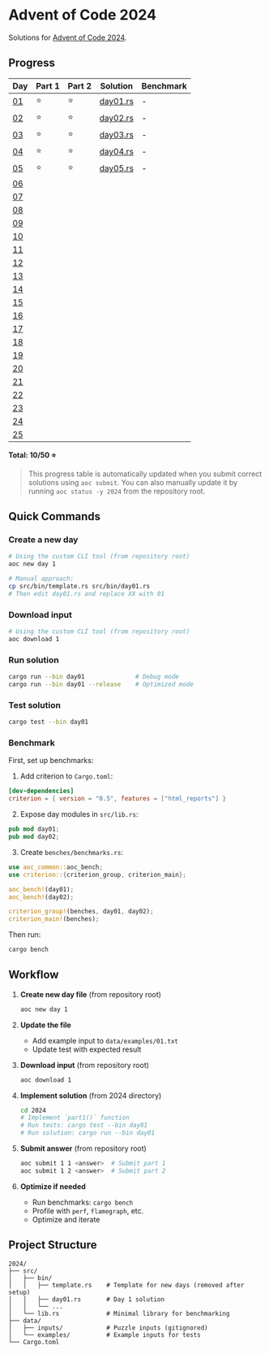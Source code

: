 # Advent of Code 2024

Solutions for [Advent of Code 2024](https://adventofcode.com/2024).

## Progress

| Day                                        | Part 1 | Part 2 | Solution                     | Benchmark |
| ------------------------------------------ | ------ | ------ | ---------------------------- | --------- |
| [01](https://adventofcode.com/2024/day/1) | ⭐ | ⭐ | [day01.rs](src/bin/day01.rs) | - |
| [02](https://adventofcode.com/2024/day/2) | ⭐ | ⭐ | [day02.rs](src/bin/day02.rs) | - |
| [03](https://adventofcode.com/2024/day/3) | ⭐ | ⭐ | [day03.rs](src/bin/day03.rs) | - |
| [04](https://adventofcode.com/2024/day/4) | ⭐ | ⭐ | [day04.rs](src/bin/day04.rs) | - |
| [05](https://adventofcode.com/2024/day/5) | ⭐ | ⭐ | [day05.rs](src/bin/day05.rs) | - |
| [06](https://adventofcode.com/2024/day/6) |  |  |  |  |
| [07](https://adventofcode.com/2024/day/7) |  |  |  |  |
| [08](https://adventofcode.com/2024/day/8) |  |  |  |  |
| [09](https://adventofcode.com/2024/day/9) |  |  |  |  |
| [10](https://adventofcode.com/2024/day/10) |  |  |  |  |
| [11](https://adventofcode.com/2024/day/11) |  |  |  |  |
| [12](https://adventofcode.com/2024/day/12) |  |  |  |  |
| [13](https://adventofcode.com/2024/day/13) |  |  |  |  |
| [14](https://adventofcode.com/2024/day/14) |  |  |  |  |
| [15](https://adventofcode.com/2024/day/15) |  |  |  |  |
| [16](https://adventofcode.com/2024/day/16) |  |  |  |  |
| [17](https://adventofcode.com/2024/day/17) |  |  |  |  |
| [18](https://adventofcode.com/2024/day/18) |  |  |  |  |
| [19](https://adventofcode.com/2024/day/19) |  |  |  |  |
| [20](https://adventofcode.com/2024/day/20) |  |  |  |  |
| [21](https://adventofcode.com/2024/day/21) |  |  |  |  |
| [22](https://adventofcode.com/2024/day/22) |  |  |  |  |
| [23](https://adventofcode.com/2024/day/23) |  |  |  |  |
| [24](https://adventofcode.com/2024/day/24) |  |  |  |  |
| [25](https://adventofcode.com/2024/day/25) |  |  |  |  |

**Total: 10/50 ⭐**

> This progress table is automatically updated when you submit correct solutions using `aoc submit`.
> You can also manually update it by running `aoc status -y 2024` from the repository root.

## Quick Commands

### Create a new day

```bash
# Using the custom CLI tool (from repository root)
aoc new day 1

# Manual approach:
cp src/bin/template.rs src/bin/day01.rs
# Then edit day01.rs and replace XX with 01
```

### Download input

```bash
# Using the custom CLI tool (from repository root)
aoc download 1
```

### Run solution

```bash
cargo run --bin day01              # Debug mode
cargo run --bin day01 --release    # Optimized mode
```

### Test solution

```bash
cargo test --bin day01
```

### Benchmark

First, set up benchmarks:

1. Add criterion to `Cargo.toml`:

```toml
[dev-dependencies]
criterion = { version = "0.5", features = ["html_reports"] }
```

2. Expose day modules in `src/lib.rs`:

```rust
pub mod day01;
pub mod day02;
```

3. Create `benches/benchmarks.rs`:

```rust
use aoc_common::aoc_bench;
use criterion::{criterion_group, criterion_main};

aoc_bench!(day01);
aoc_bench!(day02);

criterion_group!(benches, day01, day02);
criterion_main!(benches);
```

Then run:

```bash
cargo bench
```

## Workflow

1. **Create new day file** (from repository root)

   ```bash
   aoc new day 1
   ```

2. **Update the file**
   - Add example input to `data/examples/01.txt`
   - Update test with expected result

3. **Download input** (from repository root)

   ```bash
   aoc download 1
   ```

4. **Implement solution** (from 2024 directory)

   ```bash
   cd 2024
   # Implement `part1()` function
   # Run tests: cargo test --bin day01
   # Run solution: cargo run --bin day01
   ```

5. **Submit answer** (from repository root)

   ```bash
   aoc submit 1 1 <answer>  # Submit part 1
   aoc submit 1 2 <answer>  # Submit part 2
   ```

6. **Optimize if needed**
   - Run benchmarks: `cargo bench`
   - Profile with `perf`, `flamegraph`, etc.
   - Optimize and iterate

## Project Structure

```
2024/
├── src/
│   ├── bin/
│   │   ├── template.rs    # Template for new days (removed after setup)
│   │   ├── day01.rs       # Day 1 solution
│   │   └── ...
│   └── lib.rs             # Minimal library for benchmarking
├── data/
│   ├── inputs/            # Puzzle inputs (gitignored)
│   └── examples/          # Example inputs for tests
└── Cargo.toml
```
